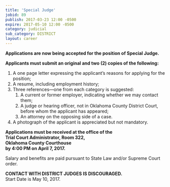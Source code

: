 ```yaml
---
title: 'Special Judge'
jobid: 89
publish: 2017-03-23 12:00 -0500
expire: 2017-05-10 12:00 -0500
category: judicial
sub_category: DISTRICT
layout: career
---
```

<p><strong>Applications are now being accepted for the position of Special Judge.</strong></p>
<p><strong>Applicants must submit an original and two (2) copies of the following:</strong></p>
<ol>
<li>A one page letter expressing the applicant’s reasons for applying for the position;</li>
<li>A resume, including employment history;</li>
<li>
Three references—one from each category is suggested: 
<ol>
<li>A current or former employer, indicating whether we may contact them;</li>
<li>A judge or hearing officer, not in Oklahoma County District Court, before whom the applicant has appeared;</li>
<li>An attorney on the opposing side of a case.</li>
</ol>
</li>
<li>A photograph of the applicant is appreciated but not mandatory. </li>
</ol>
<p><strong>Applications must be received at the office of the<br>
Trial Court Administrator, Room 322,<br>
Oklahoma County Courthouse<br>
by 4:00 PM on April 7, 2017.</strong></p>
<p>Salary and benefits are paid pursuant to State Law and/or Supreme Court order.</p>
<p><strong>CONTACT WITH DISTRICT JUDGES IS DISCOURAGED.</strong><br>
Start Date is May 10, 2017.</p>